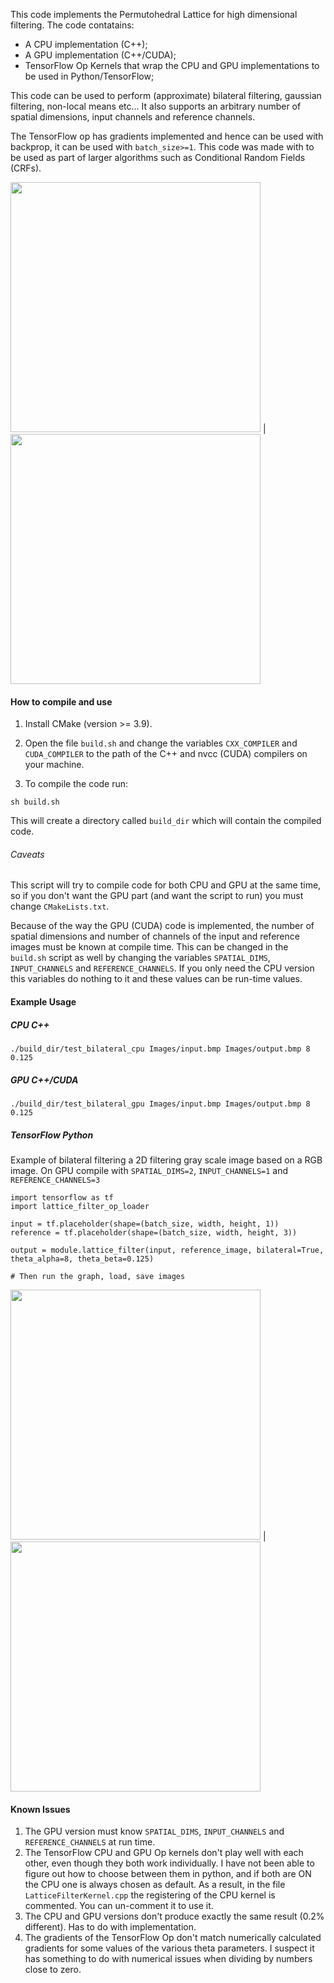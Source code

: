 This code implements the Permutohedral Lattice  for high dimensional filtering.
The code contatains:
- A CPU implementation (C++);
- A GPU implementation (C++/CUDA);
- TensorFlow Op Kernels that wrap the CPU and GPU implementations to be used in Python/TensorFlow;

This code can be used to perform (approximate) bilateral filtering, gaussian filtering, non-local means etc...
It also supports an arbitrary number of spatial dimensions, input channels and reference channels.


The TensorFlow op has gradients implemented and hence can be used with backprop, it can be used with `batch_size>=1`.
This code was made with to be used as part of larger algorithms such as Conditional Random Fields (CRFs).

 
<img src="Images/input.bmp" width="400"> | <img src="Images/output.bmp" width="400"> 
 



#### How to compile and use

1. Install CMake (version >= 3.9).

2. Open the file `build.sh` and change the variables `CXX_COMPILER` and `CUDA_COMPILER` to the path of the C++ and nvcc
 (CUDA) compilers on your machine.
 
3. To compile the code run:
````
sh build.sh
````
This will create a directory called `build_dir` which will contain the compiled code.

###### Caveats

This script will try to compile code for both CPU and GPU at the same time, so if you don't want the GPU part
 (and want the script to run) you must change `CMakeLists.txt`.
 
Because of the way the GPU (CUDA) code is implemented, the number of spatial dimensions and number of channels of
 the input and reference images must be known at compile time. This can be changed in the `build.sh` script as well by
  changing the variables `SPATIAL_DIMS`, `INPUT_CHANNELS` and `REFERENCE_CHANNELS`.
  If you only need the CPU version this variables do nothing to it and these values can be run-time values.
            


#### Example Usage

##### CPU C++
````
./build_dir/test_bilateral_cpu Images/input.bmp Images/output.bmp 8 0.125
````
##### GPU C++/CUDA

````
./build_dir/test_bilateral_gpu Images/input.bmp Images/output.bmp 8 0.125
````

##### TensorFlow Python

Example of bilateral filtering a 2D filtering gray scale image based on a RGB image. 
On GPU compile with `SPATIAL_DIMS=2`, `INPUT_CHANNELS=1` and `REFERENCE_CHANNELS=3`


````
import tensorflow as tf
import lattice_filter_op_loader

input = tf.placeholder(shape=(batch_size, width, height, 1))
reference = tf.placeholder(shape=(batch_size, width, height, 3))

output = module.lattice_filter(input, reference_image, bilateral=True, theta_alpha=8, theta_beta=0.125)

# Then run the graph, load, save images
````

<img src="TFOpTests/Results/gray_original.bmp" width="400"> | <img src="TFOpTests/Results/filtered_grey.bmp" width="400"> 


#### Known Issues

1. The GPU version must know `SPATIAL_DIMS`, `INPUT_CHANNELS` and `REFERENCE_CHANNELS` at run time.
2. The TensorFlow CPU and GPU Op kernels don't play well with each other, even though they both work individually.
I have not been able to figure out how to choose between them in python, and if both are ON the CPU one is always chosen
 as default. As a result, in the file `LatticeFilterKernel.cpp` the registering of the CPU kernel is commented.
 You can un-comment it to use it.
3. The CPU and GPU versions don't produce exactly the same result (0.2% different). Has to do with implementation.
4. The gradients of the TensorFlow Op don't match numerically calculated gradients for some values of the various theta 
parameters. I suspect it has something to do with numerical issues when dividing by numbers close to zero.